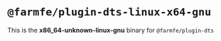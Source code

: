 # `@farmfe/plugin-dts-linux-x64-gnu`

This is the **x86_64-unknown-linux-gnu** binary for `@farmfe/plugin-dts`
